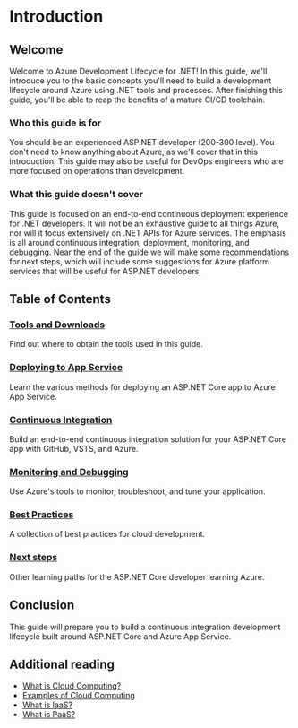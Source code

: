 # Introduction

## Welcome

Welcome to Azure Development Lifecycle for .NET! In this guide, we'll introduce you to the basic concepts you'll need to build a development lifecycle around Azure using .NET tools and processes. After finishing this guide, you'll be able to reap the benefits of a mature CI/CD toolchain.

### Who this guide is for

You should be an experienced ASP.NET developer (200-300 level). You don't need to know anything about Azure, as we'll cover that in this introduction. This guide may also be useful for DevOps engineers who are more focused on operations than development.

### What this guide doesn't cover

This guide is focused on an end-to-end continuous deployment experience for .NET developers. It will not be an exhaustive guide to all things Azure, nor will it focus extensively on .NET APIs for Azure services. The emphasis is all around continuous integration, deployment, monitoring, and debugging. Near the end of the guide we will make some recommendations for next steps, which will include some suggestions for Azure platform services that will be useful for ASP.NET developers.

## Table of Contents

### [Tools and Downloads](02-tools-and-downloads.md)

Find out where to obtain the tools used in this guide.

### [Deploying to App Service](03-deploying-to-app-service.md)

Learn the various methods for deploying an ASP.NET Core app to Azure App Service.

### [Continuous Integration](04-cicd.md)

Build an end-to-end continuous integration solution for your ASP.NET Core app with GitHub, VSTS, and Azure.

### [Monitoring and Debugging](05-monitoring.md)

Use Azure's tools to monitor, troubleshoot, and tune your application.

### [Best Practices](06-best-practices.md)

A collection of best practices for cloud development.

### [Next steps](07-next-steps.md)

Other learning paths for the ASP.NET Core developer learning Azure.

## Conclusion

This guide will prepare you to build a continuous integration development lifecycle built around ASP.NET Core and Azure App Service.

## Additional reading

* [What is Cloud Computing?](https://azure.microsoft.com/overview/what-is-cloud-computing/)
* [Examples of Cloud Computing](https://azure.microsoft.com/overview/examples-of-cloud-computing/)
* [What is IaaS?](https://azure.microsoft.com/overview/what-is-iaas/)
* [What is PaaS?](https://azure.microsoft.com/overview/what-is-paas/)